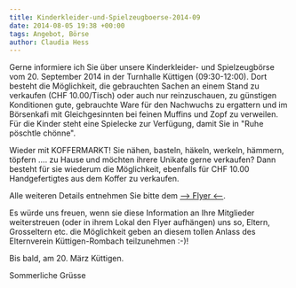```yaml
---
title: Kinderkleider-und-Spielzeugboerse-2014-09
date: 2014-08-05 19:38 +00:00
tags: Angebot, Börse
author: Claudia Hess
---
```


Gerne informiere ich Sie über unsere Kinderkleider- und Spielzeugbörse vom 20. September 2014 in der Turnhalle Küttigen (09:30-12:00).
Dort besteht die Möglichkeit, die gebrauchten Sachen an einem Stand zu verkaufen (CHF 10.00/Tisch) oder auch nur reinzuschauen, zu günstigen Konditionen gute, gebrauchte Ware für den Nachwuchs zu ergattern und im Börsenkafi mit Gleichgesinnten bei feinen Muffins und Zopf zu verweilen. Für die Kinder steht eine Spielecke zur Verfügung, damit Sie in "Ruhe pöschtle chönne".
 
Wieder mit KOFFERMARKT!
Sie nähen, basteln, häkeln, werkeln, hämmern, töpfern .... zu Hause und möchten ihrere Unikate gerne verkaufen? Dann besteht für sie wiederum die Möglichkeit, ebenfalls für CHF 10.00 Handgefertigtes aus dem Koffer zu verkaufen.
 
Alle weiteren Details entnehmen Sie bitte dem [--> Flyer <--](/download/FlyerBoerse_02_2014.pdf).
 
Es würde uns freuen, wenn sie diese Information an Ihre Mitglieder weiterstreuen (oder in ihrem Lokal den Flyer aufhängen) uns so, Eltern, Grosseltern etc. die Möglichkeit geben an diesem tollen Anlass des Elternverein Küttigen-Rombach teilzunehmen :-)!
 
Bis bald, am 20. März Küttigen.
 
Sommerliche Grüsse
